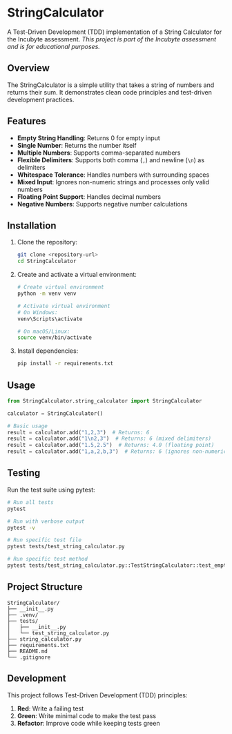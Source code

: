 # StringCalculator

A Test-Driven Development (TDD) implementation of a String Calculator for the Incubyte assessment.
*This project is part of the Incubyte assessment and is for educational purposes.*


## Overview

The StringCalculator is a simple utility that takes a string of numbers and returns their sum. It demonstrates clean code principles and test-driven development practices.

## Features

- **Empty String Handling**: Returns 0 for empty input
- **Single Number**: Returns the number itself
- **Multiple Numbers**: Supports comma-separated numbers
- **Flexible Delimiters**: Supports both comma (`,`) and newline (`\n`) as delimiters
- **Whitespace Tolerance**: Handles numbers with surrounding spaces
- **Mixed Input**: Ignores non-numeric strings and processes only valid numbers
- **Floating Point Support**: Handles decimal numbers
- **Negative Numbers**: Supports negative number calculations

## Installation

1. Clone the repository:
    ```bash
    git clone <repository-url>
    cd StringCalculator
    ```

2. Create and activate a virtual environment:
    ```bash
    # Create virtual environment
    python -m venv venv
    
    # Activate virtual environment
    # On Windows:
    venv\Scripts\activate
    
    # On macOS/Linux:
    source venv/bin/activate
    ```

3. Install dependencies:
    ```bash
    pip install -r requirements.txt
    ```

## Usage

```python
from StringCalculator.string_calculator import StringCalculator

calculator = StringCalculator()

# Basic usage
result = calculator.add("1,2,3")  # Returns: 6
result = calculator.add("1\n2,3")  # Returns: 6 (mixed delimiters)
result = calculator.add("1.5,2.5")  # Returns: 4.0 (floating point)
result = calculator.add("1,a,2,b,3")  # Returns: 6 (ignores non-numeric)
```

## Testing

Run the test suite using pytest:

```bash
# Run all tests
pytest

# Run with verbose output
pytest -v

# Run specific test file
pytest tests/test_string_calculator.py

# Run specific test method
pytest tests/test_string_calculator.py::TestStringCalculator::test_empty_string_returns_zero
```

## Project Structure

```
StringCalculator/
├── __init__.py
├── .venv/
├── tests/
│   ├── __init__.py
│   └── test_string_calculator.py
├── string_calculator.py
├── requirements.txt
├── README.md
└── .gitignore
```

## Development

This project follows Test-Driven Development (TDD) principles:

1. **Red**: Write a failing test
2. **Green**: Write minimal code to make the test pass
3. **Refactor**: Improve code while keeping tests green
